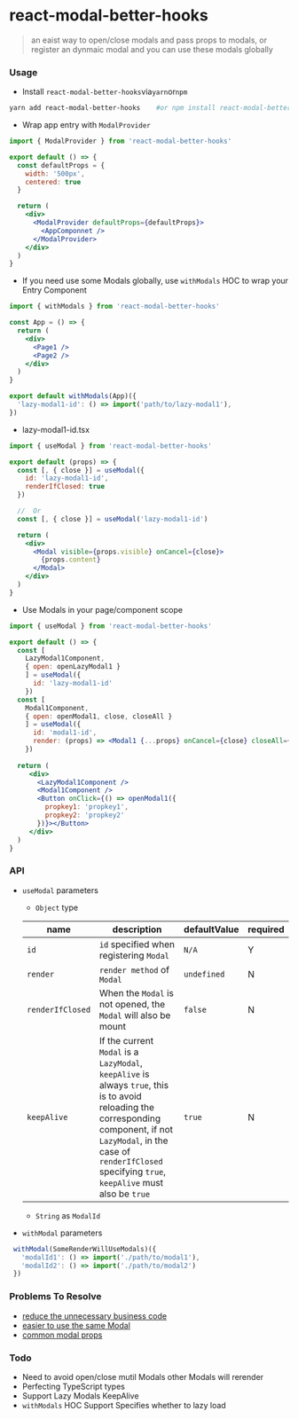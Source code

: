 # react-modal-better-hooks

> an eaist way to open/close modals and pass props to modals, or register an dynmaic modal and you can use these modals globally


### Usage

- Install `react-modal-better-hooks`via`yarn`or`npm`
```bash
yarn add react-modal-better-hooks    #or npm install react-modal-better-hooks
```

- Wrap app entry with `ModalProvider`
```jsx
import { ModalProvider } from 'react-modal-better-hooks'

export default () => {
  const defaultProps = {
    width: '500px',
    centered: true
  }

  return (
    <div>      
      <ModalProvider defaultProps={defaultProps}>
        <AppComponnet />
      </ModalProvider>
    </div>
  )
}
```

- If you need use some Modals globally, use `withModals` HOC to wrap your Entry Component
```jsx
import { withModals } from 'react-modal-better-hooks'

const App = () => {
  return (
    <div>
      <Page1 />
      <Page2 />
    </div>
  )
}

export default withModals(App)({
  'lazy-modal1-id': () => import('path/to/lazy-modal1'),
})
```

- lazy-modal1-id.tsx
```jsx
import { useModal } from 'react-modal-better-hooks'

export default (props) => {
  const [, { close }] = useModal({
    id: 'lazy-modal1-id',
    renderIfClosed: true
  })

  //  Or
  const [, { close }] = useModal('lazy-modal1-id')

  return (
    <div>
      <Modal visible={props.visible} onCancel={close}>
        {props.content}
      </Modal>
    </div>
  )
}
```

- Use Modals in your page/component scope
```jsx
import { useModal } from 'react-modal-better-hooks'

export default () => {
  const [ 
    LazyModal1Component, 
    { open: openLazyModal1 } 
    ] = useModal({
      id: 'lazy-modal1-id'
    })
  const [ 
    Modal1Component, 
    { open: openModal1, close, closeAll } 
    ] = useModal({
      id: 'modal1-id', 
      render: (props) => <Modal1 {...props} onCancel={close} closeAll={closeAll} />
    })
  
  return (
     <div>
       <LazyModal1Component />
       <Modal1Component />
       <Button onClick={() => openModal1({
         propkey1: 'propkey1',
         propkey2: 'propkey2'
       })}></Button>
     </div>
  )
}
```


### API

- `useModal` parameters

  - `Object` type
  
  | name             | description                                                  | defaultValue | required |
  | ---------------- | ------------------------------------------------------------ | ------------ | -------- |
  | `id`             | `id` specified when registering `Modal`                      | `N/A`        | Y        |
  | `render`         | `render method` of `Modal`                                   | `undefined`  | N        |
  | `renderIfClosed` | When the `Modal` is not opened, the `Modal` will also be mount | `false`      | N        |
  | `keepAlive`      | If the current `Modal` is a `LazyModal`, `keepAlive` is always `true`, this is to avoid reloading the corresponding component, if not `LazyModal`, in the case of `renderIfClosed` specifying `true`, `keepAlive` must also be `true` | `true`       | N        |

  - `String` as `ModalId`

- `withModal` parameters
 ```typescript
  withModal(SomeRenderWillUseModals)({
    'modalId1': () => import('./path/to/modal1'),
    'modalId2': () => import('./path/to/modal2')
  })
 ```

### Problems To Resolve

- [reduce the unnecessary business code](https://github.com/rwson/react-modal-hooks/blob/main/docs/business-code.md)
- [easier to use the same Modal](https://github.com/rwson/react-modal-hooks/blob/main/docs/use-same-modal.md)
- [common modal props](https://github.com/rwson/react-modal-hooks/blob/main/docs/common-modal-props.md)

### Todo

- Need to avoid open/close mutil Modals other Modals will rerender
- Perfecting TypeScript types
- Support Lazy Modals KeepAlive
- `withModals` HOC Support Specifies whether to lazy load

